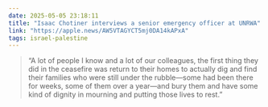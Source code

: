 ```yaml
---
date: 2025-05-05 23:18:11 
title: "Isaac Chotiner interviews a senior emergency officer at UNRWA"
link: "https://apple.news/AW5VTAGYCT5mj0DA14kAPxA"
tags: israel-palestine
---
```


> “A lot of people I know and a lot of our colleagues, the first thing they did in the ceasefire was return to their homes to actually dig and find their families who were still under the rubble—some had been there for weeks, some of them over a year—and bury them and have some kind of dignity in mourning and putting those lives to rest.”

